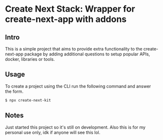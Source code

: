 # Create Next Stack: Wrapper for create-next-app with addons

## Intro

This is a simple project that aims to provide extra functionality to the create-next-app package by adding additional questions to setup popular APIs, docker, libraries or tools.

## Usage

To create a project using the CLI run the following command and answer the form.

```bash
$ npx create-next-kit
```

## Notes

Just started this project so it's still on development. Also this is for my personal use only, idk if anyone will see this lol.

